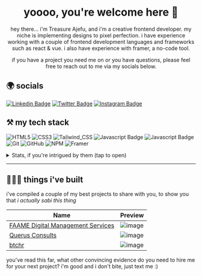 # <h1 align="center">yoooo, you're welcome here 👋</h1>
<p align="center">hey there... i'm Treasure Ajefu, and i'm a creative frontend developer. my niche is implementing designs to pixel perfection. i have experience working with a couple of frontend development languages and frameworks such as react & vue. i also have experience with framer, a no-code tool.</p>

<p align="center">if you have a project you need me on or you have questions, please feel free to reach out to me via my socials below.</p>

## 🌍 socials 
[![Linkedin Badge](https://img.shields.io/badge/-Treasure_A.-0e76a8?style=for-the-badge&labelColor=0e76a8&logo=linkedin&logoColor=white)](https://www.linkedin.com/in/treasure-ajefu)
[![Twitter Badge](https://img.shields.io/badge/-@cyberGenie-1ca0f1?style=for-the-badge&labelColor=1ca0f1&logo=twitter&logoColor=white)](https://twitter.com/cybergenie_) 
[![Instagram Badge](https://img.shields.io/badge/-@cyberGenie-e84393?style=for-the-badge&labelColor=e84393&logo=instagram&logoColor=white)](https://instagram.com/cybergenie_) 

## ⚒ my tech stack
![HTML5](https://img.shields.io/badge/html5-%23E34F26.svg?style=for-the-badge&logo=html5&logoColor=white)
![CSS3](https://img.shields.io/badge/css3-%231572B6.svg?style=for-the-badge&logo=css3&logoColor=white)
![Tailwind_CSS](https://img.shields.io/badge/Tailwind_CSS-38B2AC?style=for-the-badge&logo=tailwind-css&logoColor=white)
![Javascript Badge](https://img.shields.io/badge/-Javascript-F0DB4F?style=for-the-badge&labelColor=F0DB4F&logo=javascript&logoColor=black) 
![Javascript Badge](https://img.shields.io/badge/-ReactJs-61DAFB?logo=react&logoColor=white&style=for-the-badge) 
![Git](https://img.shields.io/badge/git-%23F05033.svg?style=for-the-badge&logo=git&logoColor=white)
![GitHub](https://img.shields.io/badge/github-%23121011.svg?style=for-the-badge&logo=github&logoColor=white)
![NPM](https://img.shields.io/badge/NPM-%23000000.svg?style=for-the-badge&logo=npm&logoColor=white)
![Framer](https://img.shields.io/badge/Framer-black?style=for-the-badge&logo=framer&logoColor=blue)
<!-- ![Vue.js](https://img.shields.io/badge/Vue-41b883?style=for-the-badge&logo=vue.js&logoColor=white) -->


<details>
  <summary>Stats, if you're intrigued by them (tap to open)</summary>
  <br />
  
  <img src="https://komarev.com/ghpvc/?username=cybergeni" alt="cybergeni" />
  
  [![GitHub cyberGeni](https://img.shields.io/github/followers/cybergeni?label=Follow%20me&style=flat)](https://github.com/cybergeni)
  
  [![cyberGenie's wakatime stats](https://github-readme-stats.vercel.app/api/wakatime?username=cybergenie&layout=compact&theme=solarized-dark&hide_border=true)](https://github.com/anuraghazra/github-readme-stats)
 
  [![Top Languages](https://github-readme-stats.vercel.app/api/top-langs/?username=cybergeni&layout=compact&theme=solarized-dark&hide_border=true)](https://github.com/cybergeni/)
  
  <img src="https://github-readme-stats.vercel.app/api?username=cybergeni&show_icons=true&theme=solarized-dark&hide_border=true" alt="cybergeni" />

  [![GitHub Streak](http://github-readme-streak-stats.herokuapp.com?user=CyberGeni&show_icons=true&theme=solarized-dark&hide_border=true&date_format=M%20j%5B%2C%20Y%5D)](https://git.io/streak-stats)
</details>

---
## 👩🏾‍🍳 things i've built
<p>i've compiled a couple of my best projects to share with you, to show you that <em>i actually sabi this thing</em></p>

| Name                        | Preview   |
|     ---                     |    ---    |
| [FAAME Digital Management Services](https://faamedigital.com) | ![image](https://github.com/CyberGeni/cybergeni/assets/70205370/238d97ab-03d1-40b5-93c0-0e4382c25bfa) | 
| [Querus Consults ](https://querusconsults.com/) | ![image](https://github.com/CyberGeni/cybergeni/assets/70205370/11c6db91-997a-4427-bbdb-e39a862fb2c9) |
| [btchr ](https://btchr.netlify.app/) | ![image](https://github.com/CyberGeni/cybergeni/assets/70205370/f99d6f44-2f92-40d8-be0e-2cb023bbb9b8)|


you've read this far, what other convincing evidence do you need to hire me for your next project? i'm good and i don't bite, just text me :)

